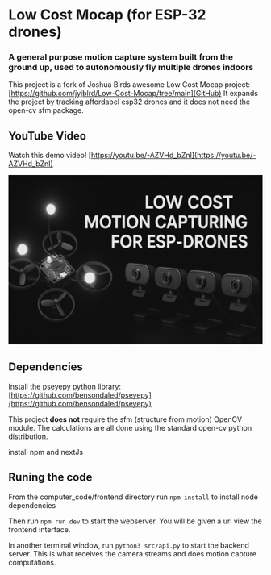 # Low Cost Mocap (for ESP-32 drones)

### A general purpose motion capture system built from the ground up, used to autonomously fly multiple drones indoors

This project is a fork of Joshua Birds awesome Low Cost Mocap project: [https://github.com/jyjblrd/Low-Cost-Mocap/tree/main](GitHub)
It expands the project by tracking affordabel esp32 drones and it does not need the open-cv sfm package. 

## YouTube Video
Watch this demo video!
[https://youtu.be/-AZVHd_bZnI](https://youtu.be/-AZVHd_bZnI)

[<img src="images/lcm-thumbnail.jpg">](https://youtu.be/0ql20JKrscQ?si=jkxyOe-iCG7fa5th)

## Dependencies
Install the pseyepy python library: [https://github.com/bensondaled/pseyepy](https://github.com/bensondaled/pseyepy)

This project **does not** require the sfm (structure from motion) OpenCV module. The calculations are all done using the standard open-cv python distribution.

install npm and nextJs

## Runing the code

From the computer_code/frontend directory run `npm install` to install node dependencies 

Then run `npm run dev` to start the webserver. You will be given a url view the frontend interface.

In another terminal window, run `python3 src/api.py` to start the backend server. This is what receives the camera streams and does motion capture computations.


